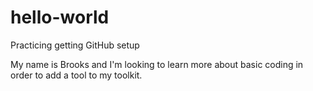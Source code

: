 # hello-world
Practicing getting GitHub setup

My name is Brooks and I'm looking to learn more about basic coding in order to add a tool to my toolkit.
